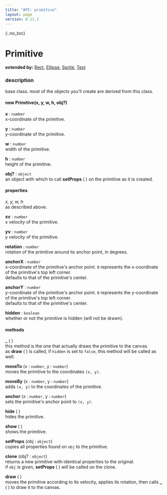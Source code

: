 ```yaml
---
title: "API: primitive"
layout: page
version: 0.11.2
---
```


{:.no_toc}
# Primitive

**extended by:** [Rect](rect), [Ellipse](ellipse), [Sprite](sprite), [Text](text)

### description
base class. most of the objects you'll create are derived from this class.

#### new Primitive(x, y, w, h, obj?)

**x** : `number`\
x-coordinate of the primitive.

**y** : `number`\
y-coordinate of the primitive.

**w** : `number`\
width of the primitive.

**h** : `number`\
height of the primitive.

**obj?** : `object`\
an object with which to call **setProps** ( ) on the primitive as it is created.

#### properties
*x, y, w, h*\
as described above.

**xv** : `number`\
x velocity of the primitive.

**yv** : `number`\
y velocity of the primitive.

**rotation** : `number`\
rotation of the primitive around its anchor point, in degrees.

**anchorX** : `number`\
x-coordinate of the primitive's anchor point. `0` represents the x-coordinate of the primitive's top left corner.\
defaults to that of the primitive's center.

**anchorY** : `number`\
y-coordinate of the primitive's anchor point. `0` represents the y-coordinate of the primitive's top left corner.\
defaults to that of the primitive's center.

**hidden** : `boolean`\
whether or not the primitive is hidden (will not be drawn).

#### methods
**&#95;** ( )\
this method is the one that actually draws the primitive to the canvas.\
as **draw** ( ) is called, if `hidden` is set to `false`, this method will be called as well.

**moveTo** (x : `number`, y : `number`)\
moves the primitive to the coordinates `(x, y)`.

**moveBy** (x : `number`, y : `number`)\
adds `(x, y)` to the coordinates of the primitive.

**anchor** (x : `number`, y : `number`)\
sets the primitive's anchor point to `(x, y)`.

**hide** ( )\
hides the primitive.

**show** ( )\
shows the primitive.

**setProps** (obj : `object`)\
copies all properties found on `obj` to the primitive.

**clone** (obj? : `object`)\
returns a new primitive with identical properties to the original.\
if `obj` is given, **setProps** ( ) will be called on the clone.

**draw** ( )\
moves the primitive according to its velocity, applies its rotation, then calls **&#95;** ( ) to draw it to the canvas.
